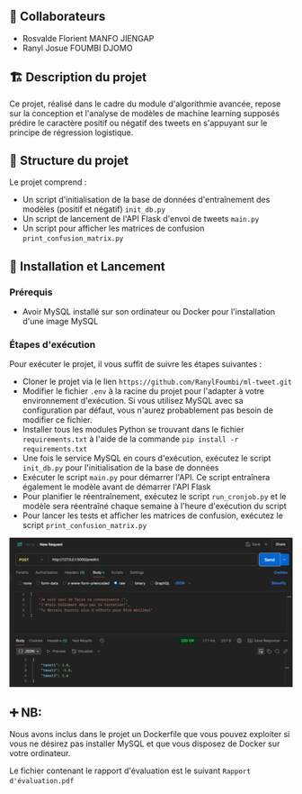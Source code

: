 ## 👤 Collaborateurs
- Rosvalde Florient MANFO JIENGAP
- Ranyl Josue FOUMBI DJOMO

## 🏗️ Description du projet

Ce projet, réalisé dans le cadre du module d'algorithmie avancée, repose sur la conception et l'analyse de modèles de machine learning supposés prédire le caractère positif ou négatif des tweets en s'appuyant sur le principe de régression logistique.

## 📂 Structure du projet

Le projet comprend :
- Un script d'initialisation de la base de données d'entraînement des modèles (positif et négatif) `init_db.py`
- Un script de lancement de l'API Flask d'envoi de tweets `main.py`
- Un script pour afficher les matrices de confusion `print_confusion_matrix.py`

## 🚀 Installation et Lancement
### Prérequis 
- Avoir MySQL installé sur son ordinateur ou Docker pour l'installation d'une image MySQL

### Étapes d'exécution
Pour exécuter le projet, il vous suffit de suivre les étapes suivantes :
- Cloner le projet via le lien `https://github.com/RanylFoumbi/ml-tweet.git`
- Modifier le fichier `.env` à la racine du projet pour l'adapter à votre environnement d'exécution. Si vous utilisez MySQL avec sa configuration par défaut, vous n'aurez probablement pas besoin de modifier ce fichier.
- Installer tous les modules Python se trouvant dans le fichier `requirements.txt` à l'aide de la commande `pip install -r requirements.txt`
- Une fois le service MySQL en cours d'exécution, exécutez le script `init_db.py` pour l'initialisation de la base de données
- Exécuter le script `main.py` pour démarrer l'API. Ce script entraînera également le modèle avant de démarrer l'API Flask
- Pour planifier le réentraînement, exécutez le script `run_cronjob.py` et le modèle sera réentraîné chaque semaine à l'heure d'exécution du script
- Pour lancer les tests et afficher les matrices de confusion, exécutez le script `print_confusion_matrix.py`
 
![Exemple d'exécution](assets/image.png)

## ➕ NB:
Nous avons inclus dans le projet un Dockerfile que vous pouvez exploiter si vous ne désirez pas installer MySQL et que vous disposez de Docker sur votre ordinateur.

Le fichier contenant le rapport d'évaluation est le suivant `Rapport d'évaluation.pdf`